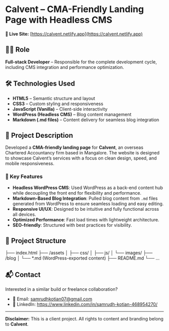 # Calvent – CMA-Friendly Landing Page with Headless CMS

**🔗 Live Site:** [https://calvent.netlify.app](https://calvent.netlify.app)

## 👨‍💻 Role

**Full-stack Developer** – Responsible for the complete development cycle, including CMS integration and performance optimization.

## 🛠️ Technologies Used

- **HTML5** – Semantic structure and layout  
- **CSS3** – Custom styling and responsiveness  
- **JavaScript (Vanilla)** – Client-side interactivity  
- **WordPress (Headless CMS)** – Blog content management  
- **Markdown (.md files)** – Content delivery for seamless blog integration  

## 📄 Project Description

Developed a **CMA-friendly landing page** for **Calvent**, an overseas Chartered Accountancy firm based in Mangalore. The website is designed to showcase Calvent’s services with a focus on clean design, speed, and mobile responsiveness.

### 🔧 Key Features

- **Headless WordPress CMS**: Used WordPress as a back-end content hub while decoupling the front end for flexibility and performance.
- **Markdown-Based Blog Integration**: Pulled blog content from `.md` files generated from WordPress to ensure seamless loading and easy editing.
- **Responsive UI/UX**: Designed to be intuitive and fully functional across all devices.
- **Optimized Performance**: Fast load times with lightweight architecture.
- **SEO-friendly**: Structured with best practices for visibility.

## 📂 Project Structure

├── index.html
├── /assets
│ ├── css/
│ ├── js/
│ └── images/
├── /blog
│ └── *.md (WordPress-exported content)
├── README.md
└── ...


## 📬 Contact

Interested in a similar build or freelance collaboration?

- 📧 Email: samrudhkotian07@gmail.com
- 💬 LinkedIn: https://www.linkedin.com/in/samrudh-kotian-468954270/

---

**Disclaimer:** This is a client project. All rights to content and branding belong to **Calvent**.

